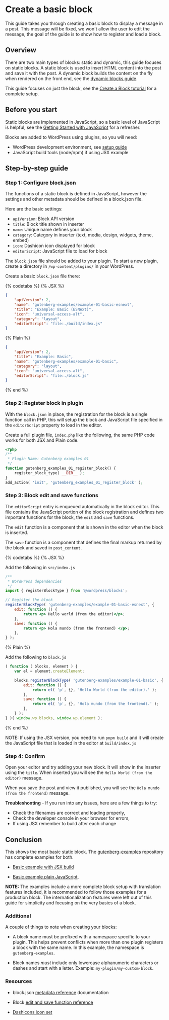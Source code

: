 # Create a basic block

This guide takes you through creating a basic block to display a message in a post. This message will be fixed, we won't allow the user to edit the message, the goal of the guide is to show how to register and load a block.

## Overview

There are two main types of blocks: static and dynamic, this guide focuses on static blocks. A static block is used to insert HTML content into the post and save it with the post. A dynamic block builds the content on the fly when rendered on the front end, see the [dynamic blocks guide](/docs/how-to-guides/block-tutorial/creating-dynamic-blocks.md).

This guide focuses on just the block, see the [Create a Block tutorial](/docs/getting-started/create-block/README.md) for a complete setup.

## Before you start

Static blocks are implemented in JavaScript, so a basic level of JavaScript is helpful, see the [Getting Started with JavaScript](/docs/how-to-guides/javascript/README.md) for a refresher.

Blocks are added to WordPress using plugins, so you will need:

-   WordPress development environment, see [setup guide](/docs/getting-started/devenv/README.md)
-   JavaScript build tools (node/npm) if using JSX example

## Step-by-step guide

### Step 1: Configure block.json

The functions of a static block is defined in JavaScript, however the settings and other metadata should be defined in a block.json file.

Here are the basic settings:

-   `apiVersion`: Block API version
-   `title`: Block title shown in inserter
-   `name`: Unique name defines your block
-   `category`: Category in inserter (text, media, design, widgets, theme, embed)
-   `icon`: Dashicon icon displayed for block
-   `editorScript`: JavaScript file to load for block

The `block.json` file should be added to your plugin. To start a new plugin, create a directory in `/wp-content/plugins/` in your WordPress.

Create a basic `block.json` file there:

{% codetabs %}
{% JSX %}

```json
{
	"apiVersion": 2,
	"name": "gutenberg-examples/example-01-basic-esnext",
	"title": "Example: Basic (ESNext)",
	"icon": "universal-access-alt",
	"category": "layout",
	"editorScript": "file:./build/index.js"
}
```

{% Plain %}

```json
{
	"apiVersion": 2,
	"title": "Example: Basic",
	"name": "gutenberg-examples/example-01-basic",
	"category": "layout",
	"icon": "universal-access-alt",
	"editorScript": "file:./block.js"
}
```

{% end %}

### Step 2: Register block in plugin

With the `block.json` in place, the registration for the block is a single function call in PHP, this will setup the block and JavaScript file specified in the `editorScript` property to load in the editor.

Create a full plugin file, `index.php` like the following, the same PHP code works for both JSX and Plain code.

```php
<?php
/**
 * Plugin Name: Gutenberg examples 01
 */
function gutenberg_examples_01_register_block() {
	register_block_type( __DIR__ );
}
add_action( 'init', 'gutenberg_examples_01_register_block' );
```

### Step 3: Block edit and save functions

The `editorScript` entry is enqueued automatically in the block editor. This file contains the JavaScript portion of the block registration and defines two important functions for the block, the `edit` and `save` functions.

The `edit` function is a component that is shown in the editor when the block is inserted.

The `save` function is a component that defines the final markup returned by the block and saved in `post_content`.

{% codetabs %}
{% JSX %}

Add the following in `src/index.js`

```jsx
/**
 * WordPress dependencies
 */
import { registerBlockType } from '@wordpress/blocks';

// Register the block
registerBlockType( 'gutenberg-examples/example-01-basic-esnext', {
	edit: function () {
		return <p> Hello world (from the editor)</p>;
	},
	save: function () {
		return <p> Hola mundo (from the frontend) </p>;
	},
} );
```

{% Plain %}

Add the following to `block.js`

```js
( function ( blocks, element ) {
	var el = element.createElement;

	blocks.registerBlockType( 'gutenberg-examples/example-01-basic', {
		edit: function () {
			return el( 'p', {}, 'Hello World (from the editor).' );
		},
		save: function () {
			return el( 'p', {}, 'Hola mundo (from the frontend).' );
		},
	} );
} )( window.wp.blocks, window.wp.element );
```

{% end %}

NOTE: If using the JSX version, you need to run `pnpm build` and it will create the JavaScript file that is loaded in the editor at `build/index.js`

### Step 4: Confirm

Open your editor and try adding your new block. It will show in the inserter using the `title`.
When inserted you will see the `Hello World (from the editor)` message.

When you save the post and view it published, you will see the `Hola mundo (from the frontend)` message.

**Troubleshooting** - If you run into any issues, here are a few things to try:

-   Check the filenames are correct and loading properly,
-   Check the developer console in your browser for errors,
-   If using JSX remember to build after each change

## Conclusion

This shows the most basic static block. The [gutenberg-examples](https://github.com/WordPress/gutenberg-examples) repository has complete examples for both.

-   [Basic example with JSX build](https://github.com/WordPress/gutenberg-examples/tree/trunk/01-basic-esnext)

-   [Basic example plain JavaScript](https://github.com/WordPress/gutenberg-examples/tree/trunk/01-basic),

**NOTE:** The examples include a more complete block setup with translation features included, it is recommended to follow those examples for a production block. The internationalization features were left out of this guide for simplicity and focusing on the very basics of a block.

### Additional

A couple of things to note when creating your blocks:

-   A block name must be prefixed with a namespace specific to your plugin. This helps prevent conflicts when more than one plugin registers a block with the same name. In this example, the namespace is `gutenberg-examples`.

-   Block names _must_ include only lowercase alphanumeric characters or dashes and start with a letter. Example: `my-plugin/my-custom-block`.

### Resources

-   block.json [metadata reference](/docs/reference-guides/block-api/block-metadata.md) documentation

-   Block [edit and save function reference](/docs/reference-guides/block-api/block-edit-save.md)

-   [Dashicons icon set](https://developer.wordpress.org/resource/dashicons/)
